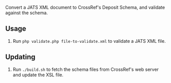 Convert a JATS XML document to CrossRef's Deposit Schema, and validate against the schema.

## Usage

1. Run `php validate.php file-to-validate.xml` to validate a JATS XML file.

## Updating

1. Run `./build.sh` to fetch the schema files from CrossRef's web server and update the XSL file.
